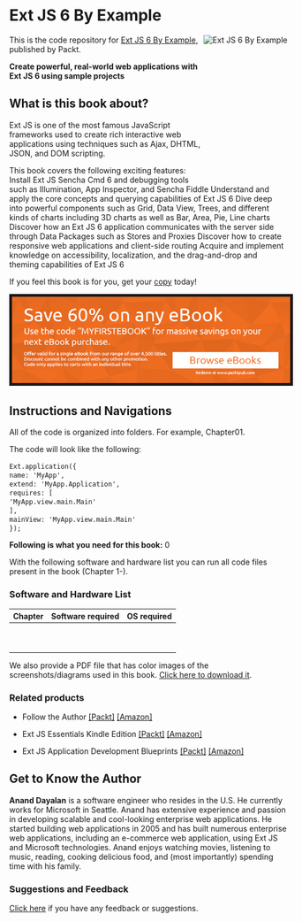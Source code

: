 # Ext JS 6 By Example

<a href="https://www.packtpub.com/web-development/ext-js-6-example?utm_source=github&utm_medium=repository&utm_campaign=9781783550494 "><img src="https://dz13w8afd47il.cloudfront.net/sites/default/files/imagecache/ppv4_main_book_cover/0494OS_Ext%20JS%206%20By%20Example_.jpg" alt="Ext JS 6 By Example" height="256px" align="right"></a>

This is the code repository for [Ext JS 6 By Example](https://www.packtpub.com/web-development/ext-js-6-example?utm_source=github&utm_medium=repository&utm_campaign=9781783550494 ), published by Packt.

**Create powerful, real-world web applications with Ext JS 6 using sample projects**

## What is this book about?
Ext JS is one of the most famous JavaScript frameworks used to create rich interactive web applications using techniques such as Ajax, DHTML, JSON, and DOM scripting.

This book covers the following exciting features:
Install Ext JS Sencha Cmd 6 and debugging tools such as Illumination, App Inspector, and Sencha Fiddle 
Understand and apply the core concepts and querying capabilities of Ext JS 6 
Dive deep into powerful components such as Grid, Data View, Trees, and different kinds of charts including 3D charts as well as Bar, Area, Pie, Line charts 
Discover how an Ext JS 6 application communicates with the server side through Data Packages such as Stores and Proxies 
Discover how to create responsive web applications and client-side routing 
Acquire and implement knowledge on accessibility, localization, and the drag-and-drop and theming capabilities of Ext JS 6 

If you feel this book is for you, get your [copy](https://www.amazon.com/dp/178355049X) today!

<a href="https://www.packtpub.com/?utm_source=github&utm_medium=banner&utm_campaign=GitHubBanner"><img src="https://raw.githubusercontent.com/PacktPublishing/GitHub/master/GitHub.png" 
alt="https://www.packtpub.com/" border="5" /></a>

## Instructions and Navigations
All of the code is organized into folders. For example, Chapter01.

The code will look like the following:
```
Ext.application({
name: 'MyApp',
extend: 'MyApp.Application',
requires: [
'MyApp.view.main.Main'
],
mainView: 'MyApp.view.main.Main'
});
```

**Following is what you need for this book:**
0

With the following software and hardware list you can run all code files present in the book (Chapter 1-).
### Software and Hardware List
| Chapter | Software required | OS required |
| -------- | ------------------------------------ | ----------------------------------- |
|  |  |  |
|  |  |  |
|  |  |  |
|  |  |  |
|  |  |  |
|  |  |  |
|  |  |  |
|  |  |  |
|  |  |  |
|  |  |  |

We also provide a PDF file that has color images of the screenshots/diagrams used in this book. [Click here to download it](https://www.packtpub.com/sites/default/files/downloads/0494OS_ColorImages.pdf).

### Related products
*  Follow the Author  [[Packt]](https://www.amazon.in/Mastering-Ext-JS-Loiane-Groner-ebook/dp/B00U01QQWU?utm_source=github&utm_medium=repository&utm_campaign=) [[Amazon]](https://www.amazon.com/dp/1782164006)

*  Ext JS Essentials   Kindle Edition   [[Packt]](https://www.amazon.com/Ext-JS-Essentials-Stuart-Ashworth-ebook/dp/B00VQF59EK?utm_source=github&utm_medium=repository&utm_campaign=) [[Amazon]](https://www.amazon.com/dp/1784396621)

* Ext JS Application Development Blueprints [[Packt]](https://www.amazon.in/Ext-JS-Application-Development-Blueprints/dp/1784395307?utm_source=github&utm_medium=repository&utm_campaign=) [[Amazon]](https://www.amazon.com/dp/1784395307)


## Get to Know the Author
**Anand Dayalan**
is a software engineer who resides in the U.S. He currently works
for Microsoft in Seattle. Anand has extensive experience and passion in developing
scalable and cool-looking enterprise web applications.
He started building web applications in 2005 and has built numerous enterprise
web applications, including an e-commerce web application, using Ext JS and
Microsoft technologies.
Anand enjoys watching movies, listening to music, reading, cooking delicious food,
and (most importantly) spending time with his family.


### Suggestions and Feedback
[Click here](https://docs.google.com/forms/d/e/1FAIpQLSdy7dATC6QmEL81FIUuymZ0Wy9vH1jHkvpY57OiMeKGqib_Ow/viewform) if you have any feedback or suggestions.



